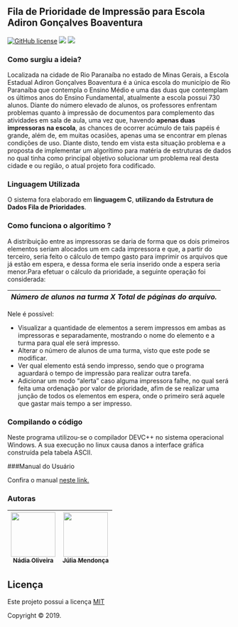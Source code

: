 ## Fila de Prioridade de Impressão para Escola Adiron Gonçalves Boaventura


[![GitHub license](https://img.shields.io/github/license/Naereen/StrapDown.js.svg)](https://github.com/NadiaOliver/Projeto-de-Estruturas-de-Dados---2018-2/blob/master/License) [![](https://img.shields.io/github/languages/code-size/NadiaOliver/Projeto-de-Estruturas-de-Dados---2018-2.svg)]() [![](https://img.shields.io/github/contributors/NadiaOliver/Projeto-de-Estruturas-de-Dados---2018-2.svg)](https://github.com/NadiaOliver/Projeto-de-Estruturas-de-Dados---2018-2/graphs/contributors)


 ### Como surgiu a ideia?

Localizada na cidade de Rio Paranaíba no estado de Minas Gerais, a Escola Estadual Adiron Gonçalves Boaventura é a única escola do município de Rio Paranaíba que contempla o Ensino Médio e uma das duas que contemplam os últimos anos do Ensino Fundamental, atualmente a escola possui 730 alunos. Diante do número elevado de alunos, os professores enfrentam problemas quanto à impressão de documentos para complemento das atividades em sala de aula, uma vez que, havendo **apenas duas impressoras na escola**, as chances de ocorrer acúmulo de tais papéis é grande, além de, em muitas ocasiões, apenas uma se encontrar em plenas condições de uso. Diante disto, tendo em vista esta situação problema e a proposta de implementar um algorítimo para matéria de estruturas de dados no qual tinha como principal objetivo solucionar um problema real desta cidade e ou região, o atual projeto fora codificado. 

### Linguagem Utilizada

O sistema fora elaborado em  **linguagem C**, **utilizando da** **Estrutura de Dados Fila de Prioridades**.

### Como funciona o algorítimo ? 
A distribuição entre as impressoras se daria de forma que os dois primeiros elementos seriam alocados um em cada impressora e que, a partir do terceiro, seria feito o cálculo de tempo gasto para imprimir os arquivos que já estão em espera, e dessa forma ele seria inserido onde a espera seria menor.Para efetuar o cálculo da prioridade, a seguinte operação foi considerada:

| *Número de alunos na turma *X*   Total de páginas do arquivo.* |
|----------------------------------------------------------------|




Nele é possível:
*  Visualizar a quantidade de elementos a serem impressos em ambas as impressoras e separadamente, mostrando o nome do elemento e a turma para qual ele será impresso. 
 * Alterar o número de alunos de uma turma, visto que este pode se modificar.
 *  Ver qual elemento está sendo impresso, sendo que o programa aguardará o tempo de impressão para realizar outra tarefa.
* Adicionar um  modo “alerta” caso alguma impressora falhe, no qual será feita uma ordenação por valor de prioridade, afim de se realizar uma junção de todos os elementos em espera, onde o primeiro será aquele que gastar mais tempo a ser impresso.

### Compilando o código

Neste programa utilizou-se o compilador DEVC++ no sistema operacional Windows. A sua execução no linux causa danos a interface gráfica construída pela tabela ASCII.

###Manual do Usuário

Confira o manual <a href="[http://example.com/](https://drive.google.com/file/d/1RP98eQqZtlXx0DlxZsUrW4llSSmjYLhd/view?usp=sharing)" target="_blank">neste link.</a>



### Autoras

[<img src="https://avatars0.githubusercontent.com/u/41811634?s=460&v=4" width="100px;"/><br/><sub><b>Nádia Oliveira</b></sub>](https://github.com/NadiaOliver)<br /> |[<img src="https://avatars3.githubusercontent.com/u/45168142?s=460&v=4" width="100px;"/><br /><sub><b>Júlia Mendonça</b></sub>](https://github.com/Juliams78)<br />
--------- | ------

## Licença

Este projeto possui a licença <a href="https://github.com/NadiaOliver/Projeto-de-Estruturas-de-Dados---2018-2/blob/master/License" target="_blank">MIT</a>

Copyright © 2019.


 


